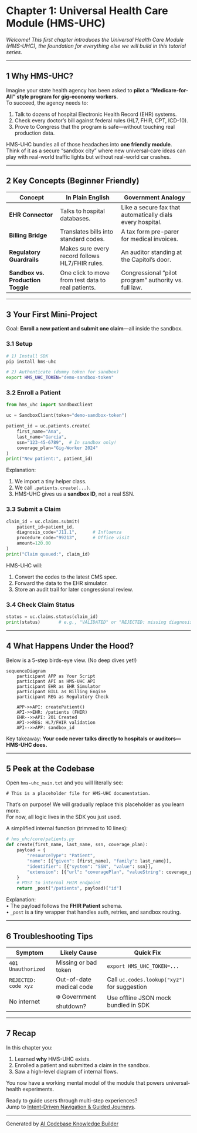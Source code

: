 # Chapter 1: Universal Health Care Module (HMS-UHC)

*Welcome! This first chapter introduces the Universal Health Care Module (HMS-UHC), the foundation for everything else we will build in this tutorial series.*

---

## 1  Why HMS-UHC?

Imagine your state health agency has been asked to **pilot a “Medicare-for-All” style program for gig-economy workers**.  
To succeed, the agency needs to:

1. Talk to dozens of hospital Electronic Health Record (EHR) systems.  
2. Check every doctor’s bill against federal rules (HL7, FHIR, CPT, ICD-10).  
3. Prove to Congress that the program is safe—without touching real production data.

HMS-UHC bundles all of those headaches into **one friendly module**.  
Think of it as a secure “sandbox city” where new universal-care ideas can play with real-world traffic lights but without real-world car crashes.

---

## 2  Key Concepts (Beginner Friendly)

| Concept | In Plain English | Government Analogy |
|---------|-----------------|--------------------|
| **EHR Connector** | Talks to hospital databases. | Like a secure fax that automatically dials every hospital. |
| **Billing Bridge** | Translates bills into standard codes. | A tax form pre-parer for medical invoices. |
| **Regulatory Guardrails** | Makes sure every record follows HL7/FHIR rules. | An auditor standing at the Capitol’s door. |
| **Sandbox vs. Production Toggle** | One click to move from test data to real patients. | Congressional “pilot program” authority vs. full law. |

---

## 3  Your First Mini-Project

Goal: **Enroll a new patient and submit one claim**—all inside the sandbox.

### 3.1  Setup

```bash
# 1) Install SDK
pip install hms-uhc

# 2) Authenticate (dummy token for sandbox)
export HMS_UHC_TOKEN="demo-sandbox-token"
```

### 3.2  Enroll a Patient

```python
from hms_uhc import SandboxClient

uc = SandboxClient(token="demo-sandbox-token")

patient_id = uc.patients.create(
    first_name="Ana",
    last_name="García",
    ssn="123-45-6789",  # In sandbox only!
    coverage_plan="Gig-Worker 2024"
)
print("New patient:", patient_id)
```

Explanation:  
1. We import a tiny helper class.  
2. We call `.patients.create(...)`.  
3. HMS-UHC gives us a **sandbox ID**, not a real SSN.

### 3.3  Submit a Claim

```python
claim_id = uc.claims.submit(
    patient_id=patient_id,
    diagnosis_code="J11.1",      # Influenza
    procedure_code="99213",      # Office visit
    amount=120.00
)
print("Claim queued:", claim_id)
```

HMS-UHC will:

1. Convert the codes to the latest CMS spec.  
2. Forward the data to the EHR simulator.  
3. Store an audit trail for later congressional review.

### 3.4  Check Claim Status

```python
status = uc.claims.status(claim_id)
print(status)       # e.g., "VALIDATED" or "REJECTED: missing diagnosis"
```

---

## 4  What Happens Under the Hood?

Below is a 5-step birds-eye view. (No deep dives yet!)

```mermaid
sequenceDiagram
    participant APP as Your Script
    participant API as HMS-UHC API
    participant EHR as EHR Simulator
    participant BILL as Billing Engine
    participant REG as Regulatory Check

    APP->>API: createPatient()
    API->>EHR: /patients (FHIR)
    EHR-->>API: 201 Created
    API->>REG: HL7/FHIR validation
    API-->>APP: sandbox_id
```

Key takeaway: **Your code never talks directly to hospitals or auditors—HMS-UHC does.**

---

## 5  Peek at the Codebase

Open `hms-uhc_main.txt` and you will literally see:

```text
# This is a placeholder file for HMS-UHC documentation.
```

That’s on purpose! We will gradually replace this placeholder as you learn more.  
For now, all logic lives in the SDK you just used.

A simplified internal function (trimmed to 10 lines):

```python
# hms_uhc/core/patients.py
def create(first_name, last_name, ssn, coverage_plan):
    payload = {
        "resourceType": "Patient",
        "name": [{"given": [first_name], "family": last_name}],
        "identifier": [{"system": "SSN", "value": ssn}],
        "extension": [{"url": "coveragePlan", "valueString": coverage_plan}]
    }
    # POST to internal FHIR endpoint
    return _post("/patients", payload)["id"]
```

Explanation:  
• The payload follows the **FHIR Patient** schema.  
• `_post` is a tiny wrapper that handles auth, retries, and sandbox routing.

---

## 6  Troubleshooting Tips

| Symptom | Likely Cause | Quick Fix |
|---------|--------------|-----------|
| `401 Unauthorized` | Missing or bad token | `export HMS_UHC_TOKEN=...` |
| `REJECTED: code xyz` | Out-of-date medical code | Call `uc.codes.lookup("xyz")` for suggestion |
| No internet | ❄️ Government shutdown? | Use offline JSON mock bundled in SDK |

---

## 7  Recap

In this chapter you:

1. Learned **why** HMS-UHC exists.  
2. Enrolled a patient and submitted a claim in the sandbox.  
3. Saw a high-level diagram of internal flows.

You now have a working mental model of the module that powers universal-health experiments.

Ready to guide users through multi-step experiences?  
Jump to [Intent-Driven Navigation & Guided Journeys](02_intent_driven_navigation___guided_journeys_.md).

---

Generated by [AI Codebase Knowledge Builder](https://github.com/The-Pocket/Tutorial-Codebase-Knowledge)